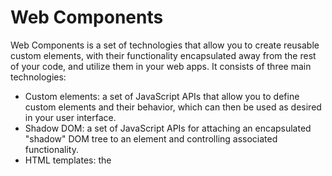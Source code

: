 # Web Components

Web Components is a set of technologies that allow you to create reusable custom elements, with their functionality encapsulated away from the rest of your code, and utilize them in your web apps. It consists of three main technologies:

- Custom elements: a set of JavaScript APIs that allow you to define custom elements and their behavior, which can then be used as desired in your user interface.
- Shadow DOM: a set of JavaScript APIs for attaching an encapsulated "shadow" DOM tree to an element and controlling associated functionality.
- HTML templates: the <template> and <slot> elements enable you to write markup templates that are not displayed in the rendered page.

To implement a web component, you generally follow these steps:

1. Create a class that specifies your web component functionality, using the class syntax.
2. Register your new custom element using the CustomElementRegistry.define() method, passing it the element name to be defined, the class or function in which its functionality is specified, and optionally, what element it inherits from.
3. If required, attach a shadow DOM to the custom element using Element.attachShadow() method.
4. If required, define an HTML template using <template> and <slot>.
5. Use your custom element wherever you like on your page, just like you would any regular HTML element.

Custom elements can be either autonomous or customized built-in elements, which inherit from basic HTML elements.


## Getting started

👨‍💻 This is a code example that showcases the use of Web Components. It includes two custom elements:

1️⃣ `button-enhanced` is an autonomous custom element that creates a button with enhanced styling and a custom click event.

2️⃣ `paragraph-word-counter` is a customized built-in element that extends the p element and displays the word count of its text content.

The code also includes lifecycle methods for the button-enhanced custom element that are invoked when the element is connected, disconnected, adopted, or when its attributes change.

▶️ Open the `index.html` in your browser to see the custom components rendered and the relative console log.
